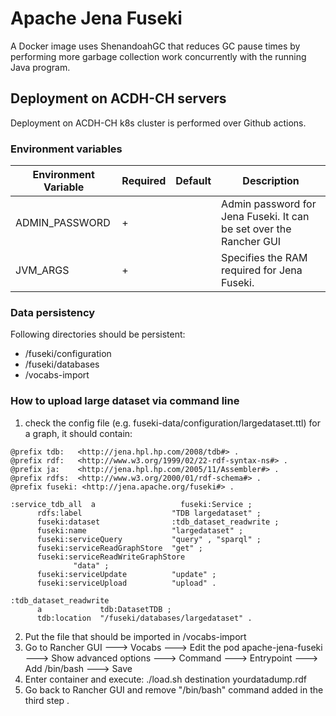 # Apache Jena Fuseki

A Docker image uses ShenandoahGC that reduces GC pause times by performing more garbage collection work concurrently with the running Java program.

## Deployment on ACDH-CH servers

Deployment on ACDH-CH k8s cluster is performed over Github actions.

### Environment variables

| Environment Variable | Required | Default | Description                                                            |
|----------------------|----------|---------|------------------------------------------------------------------------|
| ADMIN_PASSWORD       |    +     |         | Admin password for Jena Fuseki. It can be set over the Rancher GUI     |
| JVM_ARGS             |    +     |         | Specifies the RAM required for Jena Fuseki.                            |

### Data persistency

Following directories should be persistent:
 - /fuseki/configuration 
 - /fuseki/databases
 -  /vocabs-import

### How to upload large dataset via command line

1. check the config file (e.g. fuseki-data/configuration/largedataset.ttl) for a graph, it should contain:

  ```@prefix :      <http://base/#> .
@prefix tdb:   <http://jena.hpl.hp.com/2008/tdb#> .
@prefix rdf:   <http://www.w3.org/1999/02/22-rdf-syntax-ns#> .
@prefix ja:    <http://jena.hpl.hp.com/2005/11/Assembler#> .
@prefix rdfs:  <http://www.w3.org/2000/01/rdf-schema#> .
@prefix fuseki: <http://jena.apache.org/fuseki#> .

:service_tdb_all  a                   fuseki:Service ;
        rdfs:label                    "TDB largedataset" ;
        fuseki:dataset                :tdb_dataset_readwrite ;
        fuseki:name                   "largedataset" ;
        fuseki:serviceQuery           "query" , "sparql" ;
        fuseki:serviceReadGraphStore  "get" ;
        fuseki:serviceReadWriteGraphStore
                "data" ;
        fuseki:serviceUpdate          "update" ;
        fuseki:serviceUpload          "upload" .

:tdb_dataset_readwrite
        a             tdb:DatasetTDB ;
        tdb:location  "/fuseki/databases/largedataset" .
  ```
2. Put the file that should be imported in /vocabs-import
3. Go to Rancher GUI ---> Vocabs ---> Edit the pod apache-jena-fuseki ---> Show advanced options ---> Command ---> Entrypoint ---> Add /bin/bash ---> Save
4. Enter container and execute: ./load.sh destination yourdatadump.rdf 	
5. Go back to Rancher GUI and remove  "/bin/bash" command added in the third step .
